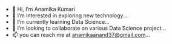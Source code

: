 - 👋 Hi, I’m Anamika Kumari
- 👀 I’m interested in exploring new technology...
- 🌱 I’m currently learning Data Science...
- 💞️ I’m looking to collaborate on various Data Science project...
- 📫 you can reach me at anamikaanand37@gmail.com...

<!---
Anamika23jha/Anamika23jha is a ✨ special ✨ repository because its `README.md` (this file) appears on your GitHub profile.
You can click the Preview link to take a look at your changes.
--->
